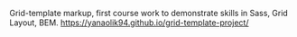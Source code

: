 Grid-template markup, first course work to demonstrate skills in Sass, Grid Layout, BEM. https://yanaolik94.github.io/grid-template-project/
